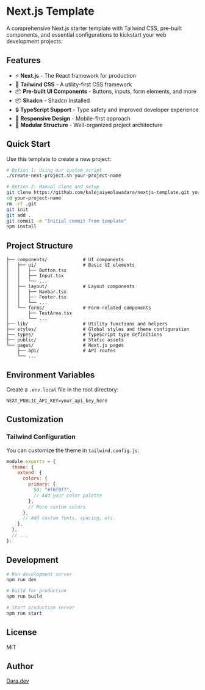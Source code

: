 # Next.js Template

A comprehensive Next.js starter template with Tailwind CSS, pre-built components, and essential configurations to kickstart your web development projects.

## Features

- ⚡️ **Next.js** - The React framework for production
- 🎨 **Tailwind CSS** - A utility-first CSS framework
- 📦 **Pre-built UI Components** - Buttons, inputs, form elements, and more
- 📦 **Shadcn** - Shadcn Installed
- 🔒 **TypeScript Support** - Type safety and improved developer experience
- 📱 **Responsive Design** - Mobile-first approach
- 🧩 **Modular Structure** - Well-organized project architecture

## Quick Start

Use this template to create a new project:

```bash
# Option 1: Using our custom script
./create-next-project.sh your-project-name

# Option 2: Manual clone and setup
git clone https://github.com/kalejaiyeoluwadara/nextjs-template.git your-project-name
cd your-project-name
rm -rf .git
git init
git add .
git commit -m "Initial commit from template"
npm install
```

## Project Structure

```
├── components/             # UI components
│   ├── ui/                 # Basic UI elements
│   │   ├── Button.tsx
│   │   ├── Input.tsx
│   │   └── ...
│   ├── layout/             # Layout components
│   │   ├── Navbar.tsx
│   │   ├── Footer.tsx
│   │   └── ...
│   └── forms/              # Form-related components
│       ├── TextArea.tsx
│       └── ...
├── lib/                    # Utility functions and helpers
├── styles/                 # Global styles and theme configuration
├── types/                  # TypeScript type definitions
├── public/                 # Static assets
└── pages/                  # Next.js pages
    ├── api/                # API routes
    └── ...
```

## Environment Variables

Create a `.env.local` file in the root directory:

```
NEXT_PUBLIC_API_KEY=your_api_key_here
```

## Customization

### Tailwind Configuration

You can customize the theme in `tailwind.config.js`:

```js
module.exports = {
  theme: {
    extend: {
      colors: {
        primary: {
          50: "#f0f9ff",
          // Add your color palette
        },
        // More custom colors
      },
      // Add custom fonts, spacing, etc.
    },
  },
  // ...
};
```

## Development

```bash
# Run development server
npm run dev

# Build for production
npm run build

# Start production server
npm run start
```

## License

MIT

## Author

[Dara.dev](https://github.com/kalejaiyeoluwadara)
